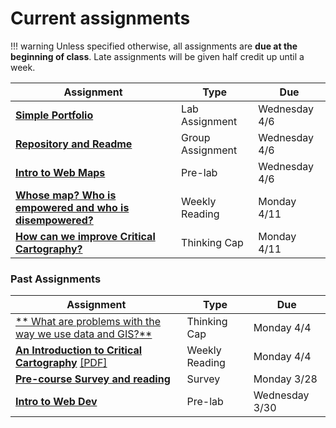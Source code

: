 # Current assignments

!!! warning
    Unless specified otherwise, all assignments are **due at the beginning of class**. Late assignments will be given half credit up until a week.

|Assignment|Type|Due|
|-----------|----|---|
|[**Simple Portfolio**](./week1/lab_assignment.md)|Lab Assignment|Wednesday 4/6|
|[**Repository and Readme**](./week1/group_assignment.md)|Group Assignment|Wednesday 4/6|
|[**Intro to Web Maps**](./week2/prelab.md)|Pre-lab|Wednesday 4/6|
|[**Whose map? Who is empowered and who is disempowered?**](./week2/reading.md)|Weekly Reading|Monday 4/11|
|[**How can we improve Critical Cartography?**](./week2/thinking_cap.md)|Thinking Cap|Monday 4/11|

### Past Assignments

|Assignment|Type|Due|
|-----------|----|---|
|[** What are problems with the way we use data and GIS?**](./week1/thinking_cap.md)|Thinking Cap|Monday 4/4|
[**An Introduction to Critical Cartography**](./week1/reading.md) [[PDF]](../materials/readings/An_Introduction_to_Critical_Cartography.pdf)|Weekly Reading|Monday 4/4|
|[**Pre-course Survey and reading**](week0.md)|Survey|Monday 3/28|
|[**Intro to Web Dev**](./week1/prelab.md)|Pre-lab|Wednesday 3/30|
